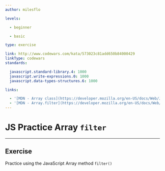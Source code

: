 ```yaml
---
author: milesflo

levels:

  - beginner

  - basic

type: exercise

link: http://www.codewars.com/kata/573023c81add650b84000429
linkType: codewars
standards:

  javascript.standard-library.4: 1000
  javascript.write-expressions.0: 1000
  javascript.data-types-structures.6: 1000

links:

  - '[MDN - Array class](https://developer.mozilla.org/en-US/docs/Web/JavaScript/Reference/Global_Objects/Array)'
  - '[MDN - Array.filter](https://developer.mozilla.org/en-US/docs/Web/JavaScript/Reference/Global_Objects/Array/filter)'
---
```


# JS Practice Array `filter`

---
## Exercise

Practice using the JavaScript Array method `filter()`
